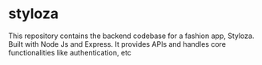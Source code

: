 # styloza
This repository contains the backend codebase for a fashion app, Styloza. Built with Node Js and Express. It provides APIs and handles core functionalities like authentication, etc
